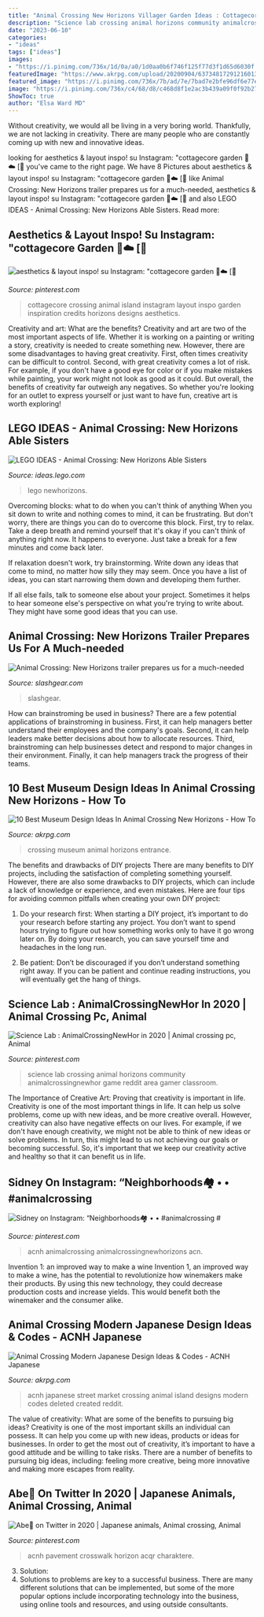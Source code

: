 ```yaml
---
title: "Animal Crossing New Horizons Villager Garden Ideas : Cottagecore Crossing Animal Island Instagram Layout Inspo Garden Inspiration Credits Horizons Designs Aesthetics"
description: "Science lab crossing animal horizons community animalcrossingnewhor game reddit area gamer classroom"
date: "2023-06-10"
categories:
- "ideas"
tags: ["ideas"]
images:
- "https://i.pinimg.com/736x/1d/0a/a0/1d0aa0b6f746f125f77d3f1d65d6030f.jpg"
featuredImage: "https://www.akrpg.com/upload/20200904/6373481729121601302658531.png"
featured_image: "https://i.pinimg.com/736x/7b/ad/7e/7bad7e2bfe96df6e77ec727d683dd925.jpg"
image: "https://i.pinimg.com/736x/c4/68/d8/c468d8f1e2ac3b439a09f0f92b273063.jpg"
ShowToc: true
author: "Elsa Ward MD"
---
```



Without creativity, we would all be living in a very boring world. Thankfully, we are not lacking in creativity. There are many people who are constantly coming up with new and innovative ideas.

	

		
looking for aesthetics &amp; layout inspo! su Instagram: &quot;cottagecore garden 🍃☁️ [🌻 you've came to the right page. We have 8 Pictures about aesthetics &amp; layout inspo! su Instagram: &quot;cottagecore garden 🍃☁️ [🌻 like Animal Crossing: New Horizons trailer prepares us for a much-needed, aesthetics &amp; layout inspo! su Instagram: &quot;cottagecore garden 🍃☁️ [🌻 and also LEGO IDEAS - Animal Crossing: New Horizons Able Sisters. Read more:
		
    
## Aesthetics &amp; Layout Inspo! Su Instagram: &quot;cottagecore Garden 🍃☁️ [🌻

<img loading=lazy src="https://i.pinimg.com/736x/1d/0a/a0/1d0aa0b6f746f125f77d3f1d65d6030f.jpg" onerror="this.onerror=null;this.src='https://tse1.mm.bing.net/th?id=OIP.acBdVyt6VU3sghlBb6nh8QHaHa&amp;pid=15.1';" alt="aesthetics &amp; layout inspo! su Instagram: &quot;cottagecore garden 🍃☁️ [🌻">

_Source: pinterest.com_

>cottagecore crossing animal island instagram layout inspo garden inspiration credits horizons designs aesthetics. 

	

Creativity and art: What are the benefits?
Creativity and art are two of the most important aspects of life. Whether it is working on a painting or writing a story, creativity is needed to create something new. However, there are some disadvantages to having great creativity. First, often times creativity can be difficult to control. Second, with great creativity comes a lot of risk. For example, if you don't have a good eye for color or if you make mistakes while painting, your work might not look as good as it could. But overall, the benefits of creativity far outweigh any negatives. So whether you're looking for an outlet to express yourself or just want to have fun, creative art is worth exploring!

    
## LEGO IDEAS - Animal Crossing: New Horizons Able Sisters

<img loading=lazy src="https://ideascdn.lego.com/media/generate/entity/lego_ci/project/58b3dbbb-486c-4c38-ad7d-8d840ea7bbb0/1/resize:1600:900" onerror="this.onerror=null;this.src='https://tse2.mm.bing.net/th?id=OIP.UycVuxCFUFiHP66vNwnKlQHaEK&amp;pid=15.1';" alt="LEGO IDEAS - Animal Crossing: New Horizons Able Sisters">

_Source: ideas.lego.com_

>lego newhorizons. 

	

Overcoming blocks: what to do when you can't think of anything
When you sit down to write and nothing comes to mind, it can be frustrating. But don't worry, there are things you can do to overcome this block.
First, try to relax. Take a deep breath and remind yourself that it's okay if you can't think of anything right now. It happens to everyone. Just take a break for a few minutes and come back later.

If relaxation doesn't work, try brainstorming. Write down any ideas that come to mind, no matter how silly they may seem. Once you have a list of ideas, you can start narrowing them down and developing them further.

If all else fails, talk to someone else about your project. Sometimes it helps to hear someone else's perspective on what you're trying to write about. They might have some good ideas that you can use.

    
## Animal Crossing: New Horizons Trailer Prepares Us For A Much-needed

<img loading=lazy src="https://www.slashgear.com/wp-content/uploads/2020/03/Animal-Crossing-New-Horizons-town.jpg" onerror="this.onerror=null;this.src='https://tse1.mm.bing.net/th?id=OIP.8-637cs1LnvpvUl1f2jCzwHaEI&amp;pid=15.1';" alt="Animal Crossing: New Horizons trailer prepares us for a much-needed">

_Source: slashgear.com_

>slashgear. 

	

How can brainstroming be used in business?
There are a few potential applications of brainstroming in business. First, it can help managers better understand their employees and the company's goals. Second, it can help leaders make better decisions about how to allocate resources. Third, brainstroming can help businesses detect and respond to major changes in their environment. Finally, it can help managers track the progress of their teams.

    
## 10 Best Museum Design Ideas In Animal Crossing New Horizons - How To

<img loading=lazy src="https://www.akrpg.com/upload/20200904/6373481729121601302658531.png" onerror="this.onerror=null;this.src='https://tse3.mm.bing.net/th?id=OIP.ZPcM6Mgs2va3vjqn6CuTHgHaEK&amp;pid=15.1';" alt="10 Best Museum Design Ideas In Animal Crossing New Horizons - How To">

_Source: akrpg.com_

>crossing museum animal horizons entrance. 

	

The benefits and drawbacks of DIY projects
There are many benefits to DIY projects, including the satisfaction of completing something yourself. However, there are also some drawbacks to DIY projects, which can include a lack of knowledge or experience, and even mistakes. Here are four tips for avoiding common pitfalls when creating your own DIY project:
1. Do your research first: When starting a DIY project, it’s important to do your research before starting any project. You don’t want to spend hours trying to figure out how something works only to have it go wrong later on. By doing your research, you can save yourself time and headaches in the long run.

2. Be patient: Don’t be discouraged if you don’t understand something right away. If you can be patient and continue reading instructions, you will eventually get the hang of things.

    
## Science Lab : AnimalCrossingNewHor In 2020 | Animal Crossing Pc, Animal

<img loading=lazy src="https://i.pinimg.com/736x/c4/68/d8/c468d8f1e2ac3b439a09f0f92b273063.jpg" onerror="this.onerror=null;this.src='https://tse1.mm.bing.net/th?id=OIP._i31zfdpgGhXCuFOORoIGQHaEK&amp;pid=15.1';" alt="Science Lab : AnimalCrossingNewHor in 2020 | Animal crossing pc, Animal">

_Source: pinterest.com_

>science lab crossing animal horizons community animalcrossingnewhor game reddit area gamer classroom. 

	

The Importance of Creative Art: Proving that creativity is important in life.
Creativity is one of the most important things in life. It can help us solve problems, come up with new ideas, and be more creative overall. However, creativity can also have negative effects on our lives. For example, if we don't have enough creativity, we might not be able to think of new ideas or solve problems. In turn, this might lead to us not achieving our goals or becoming successful. So, it's important that we keep our creativity active and healthy so that it can benefit us in life.

    
## Sidney On Instagram: “Neighborhoods🏘 • • #animalcrossing #

<img loading=lazy src="https://i.pinimg.com/736x/7b/ad/7e/7bad7e2bfe96df6e77ec727d683dd925.jpg" onerror="this.onerror=null;this.src='https://tse1.mm.bing.net/th?id=OIP.-_Tw44SK8H8yxG6k-lK58gHaEK&amp;pid=15.1';" alt="Sidney on Instagram: “Neighborhoods🏘 • • #animalcrossing #">

_Source: pinterest.com_

>acnh animalcrossing animalcrossingnewhorizons acn. 

	

Invention 1: an improved way to make a wine
Invention 1, an improved way to make a wine, has the potential to revolutionize how winemakers make their products. By using this new technology, they could decrease production costs and increase yields. This would benefit both the winemaker and the consumer alike.

    
## Animal Crossing Modern Japanese Design Ideas &amp; Codes - ACNH Japanese

<img loading=lazy src="https://www.akrpg.com/upload/20210306/6375064649393819053345242.png" onerror="this.onerror=null;this.src='https://tse4.mm.bing.net/th?id=OIP.ATzUCv5GrnydXrdRNwtrJwHaEJ&amp;pid=15.1';" alt="Animal Crossing Modern Japanese Design Ideas &amp; Codes - ACNH Japanese">

_Source: akrpg.com_

>acnh japanese street market crossing animal island designs modern codes deleted created reddit. 

	

The value of creativity: What are some of the benefits to pursuing big ideas?
Creativity is one of the most important skills an individual can possess. It can help you come up with new ideas, products or ideas for businesses. In order to get the most out of creativity, it’s important to have a good attitude and be willing to take risks. There are a number of benefits to pursuing big ideas, including: feeling more creative, being more innovative and making more escapes from reality.

    
## Abe💫 On Twitter In 2020 | Japanese Animals, Animal Crossing, Animal

<img loading=lazy src="https://i.pinimg.com/736x/e0/9c/24/e09c24927e145169a7aec6994e7b2363.jpg" onerror="this.onerror=null;this.src='https://tse2.mm.bing.net/th?id=OIP.O_ST3k1uuBBVCX0XNkmuDgHaD-&amp;pid=15.1';" alt="Abe💫 on Twitter in 2020 | Japanese animals, Animal crossing, Animal">

_Source: pinterest.com_

>acnh pavement crosswalk horizon acqr charaktere. 

	

3. Solution:
3. Solutions to problems are key to a successful business. There are many different solutions that can be implemented, but some of the more popular options include incorporating technology into the business, using online tools and resources, and using outside consultants.

